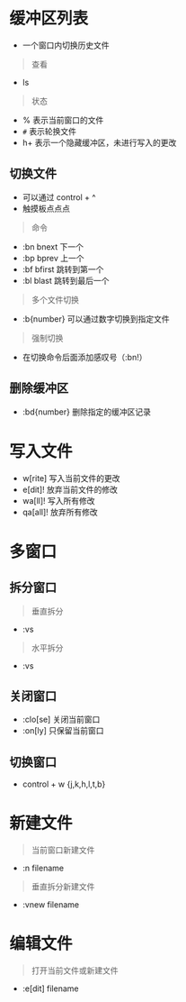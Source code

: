 
# 缓冲区列表

- 一个窗口内切换历史文件
> 查看 
- ls
> 状态
- % 表示当前窗口的文件
- `#` 表示轮换文件
- h+ 表示一个隐藏缓冲区，未进行写入的更改
## 切换文件
- 可以通过 control + ^ 
- 触摸板点点点
> 命令
* :bn   bnext 下一个
* :bp   bprev 上一个
* :bf   bfirst 跳转到第一个
* :bl   blast 跳转到最后一个
> 多个文件切换
- :b{number} 可以通过数字切换到指定文件
> 强制切换
- 在切换命令后面添加感叹号（:bn!）
## 删除缓冲区
- :bd{number} 删除指定的缓冲区记录

# 写入文件
- w[rite]   写入当前文件的更改
- e[dit]!   放弃当前文件的修改
- wa[ll]!   写入所有修改 
- qa[all]!  放弃所有修改

# 多窗口
## 拆分窗口
> 垂直拆分
- :vs
> 水平拆分
- :vs
## 关闭窗口
- :clo[se]  关闭当前窗口
- :on[ly]   只保留当前窗口
## 切换窗口
- control + w {j,k,h,l,t,b}

# 新建文件
>  当前窗口新建文件
- :n filename 
>  垂直拆分新建文件
- :vnew filename 

# 编辑文件
>  打开当前文件或新建文件
- :e[dit] filename 

